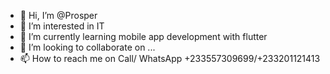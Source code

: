 - 👋 Hi, I’m @Prosper
- 👀 I’m interested in IT
- 🌱 I’m currently learning mobile app development with flutter
- 💞️ I’m looking to collaborate on ...
- 📫 How to reach me on Call/ WhatsApp +233557309699/+233201121413

<!---
lovetina12/lovetina12 is a ✨ special ✨ repository because its `README.md` (this file) appears on your GitHub profile.
You can click the Preview link to take a look at your changes.
--->
